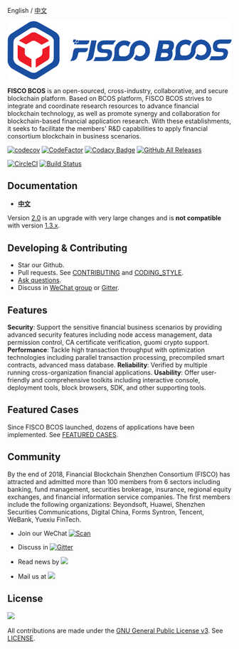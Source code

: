 English / [中文](docs/README_CN.md)

![](docs/images/FISCO_BCOS_Logo.svg)

**FISCO BCOS** is an open-sourced, cross-industry, collaborative, and secure blockchain platform. Based on BCOS platform, FISCO BCOS strives to integrate and coordinate research resources to advance financial blockchain technology, as well as promote synergy and collaboration for blockchain-based financial application research. With these establishments, it seeks to facilitate the members' R&D capabilities to apply financial consortium blockchain in business scenarios.

 [![codecov](https://codecov.io/gh/FISCO-BCOS/FISCO-BCOS/branch/master/graph/badge.svg)](https://codecov.io/gh/FISCO-BCOS/FISCO-BCOS) [![CodeFactor](https://www.codefactor.io/repository/github/fisco-bcos/FISCO-BCOS/badge)](https://www.codefactor.io/repository/github/fisco-bcos/FISCO-BCOS) [![Codacy Badge](https://api.codacy.com/project/badge/Grade/08552871ee104fe299b00bc79f8a12b9)](https://www.codacy.com/app/fisco-dev/FISCO-BCOS?utm_source=github.com&amp;utm_medium=referral&amp;utm_content=FISCO-BCOS/FISCO-BCOS&amp;utm_campaign=Badge_Grade) [![GitHub All Releases](https://img.shields.io/github/downloads/FISCO-BCOS/FISCO-BCOS/total.svg)](https://github.com/FISCO-BCOS/FISCO-BCOS)

[![CircleCI](https://circleci.com/gh/FISCO-BCOS/FISCO-BCOS.svg?style=shield)](https://circleci.com/gh/FISCO-BCOS/FISCO-BCOS)  [![Build Status](https://travis-ci.org/FISCO-BCOS/FISCO-BCOS.svg)](https://travis-ci.org/FISCO-BCOS/FISCO-BCOS)


## Documentation

- [**中文**](https://fisco-bcos-documentation.readthedocs.io/zh_CN/release-2.0/)

Version [2.0](https://github.com/FISCO-BCOS/FISCO-BCOS/tree/master) is an upgrade with very large changes and is **not compatible** with version [1.3.x](https://github.com/FISCO-BCOS/FISCO-BCOS/tree/master-1.3).

## Developing & Contributing

- Star our Github.
- Pull requests. See [CONTRIBUTING](CONTRIBUTING.md) and [CODING_STYLE](CODING_STYLE.md).
- [Ask questions](https://github.com/FISCO-BCOS/FISCO-BCOS/issues).
- Discuss in [WeChat group](docs/images/WeChatQR.jpeg) or [Gitter](https://gitter.im/fisco-bcos/Lobby).

## Features

**Security**: Support the sensitive financial business scenarios by providing advanced security features including node access management, data permission control, CA certificate verification, guomi crypto support.
**Performance**: Tackle high transaction throughput with optimization technologies including parallel transaction processing, precompiled smart contracts, advanced mass database.
**Reliability**: Verified by multiple running cross-organization financial applications.
**Usability**: Offer user-friendly and comprehensive toolkits including interactive console, deployment tools, block browsers, SDK, and other supporting tools.

## Featured Cases

Since FISCO BCOS launched, dozens of applications have been implemented. See [FEATURED CASES](http://www.fisco-bcos.org/assets/docs/FISCO%20BCOS%20-%20Featured%20Cases.pdf).

## Community

By the end of 2018, Financial Blockchain Shenzhen Consortium (FISCO) has attracted and admitted more than 100 members from 6 sectors including banking, fund management, securities brokerage, insurance, regional equity exchanges, and financial information service companies. The first members include the following organizations: Beyondsoft, Huawei, Shenzhen Securities Communications, Digital China, Forms Syntron, Tencent, WeBank, Yuexiu FinTech.

- Join our WeChat [![Scan](https://img.shields.io/badge/style-Scan_QR_Code-green.svg?logo=wechat&longCache=false&style=social&label=Group)](docs/images/WeChatQR.jpeg) 

- Discuss in [![Gitter](https://img.shields.io/badge/style-on_gitter-green.svg?logo=gitter&longCache=false&style=social&label=Chat)](https://gitter.im/fisco-bcos/Lobby) 

- Read news by [![](https://img.shields.io/twitter/url/http/shields.io.svg?style=social&label=Follow@FiscoBcos)](https://twitter.com/FiscoBcos)

- Mail us at [![](https://img.shields.io/twitter/url/http/shields.io.svg?logo=Gmail&style=social&label=service@fisco.com.cn)](mailto:service@fisco.com.cn)

## License

[![](https://img.shields.io/github/license/FISCO-BCOS/FISCO-BCOS.svg)](LICENSE)

All contributions are made under the [GNU General Public License v3](https://www.gnu.org/licenses/gpl-3.0.en.html). See [LICENSE](LICENSE).
